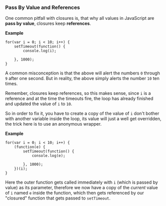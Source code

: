 ### Pass By Value and References

One common pitfall with closures is, that why all values in JavaScript are 
**pass by value**, closures keep **references**.

**Example**

    for(var i = 0; i < 10; i++) {
        setTimeout(function() {
            console.log(i);  

        }, 1000);
    }

A common misconception is that the above will alert the numbers `0` through
`9` after one second. But in reality, the above simply alerts the number `10` ten
times.

Remember, closures keep references, so this makes sense, since `i` is
a reference and at the time the timeouts fire, the loop has already finished and
updated the value of `i` to `10`.

So in order to fix it, you have to create a copy of the value of `i` don't
bother with another variable inside the loop, its value will just a well get
overridden, the trick here is to use an anonymous wrapper.

**Example**

    for(var i = 0; i < 10; i++) {
        (function(e) {
            setTimeout(function() {
                console.log(e);  
            
            }, 1000);
        })(i);
    }

Here the outer function gets called immediately with `i` (which is passed by 
value) as its parameter, therefore we now have a copy of the *current* value of 
`i` named `e` inside the function, which then gets referenced by our "closured"
function that gets passed to `setTimeout`.

